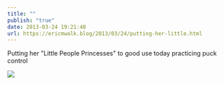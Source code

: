 ```yaml
---
title: ""
publish: "true"
date: 2013-03-24 19:21:48
url: https://ericmwalk.blog/2013/03/24/putting-her-little.html
---
```


Putting her "Little People Princesses" to good use today practicing puck control

![](https://ericmwalk.blog/uploads/2022/0c9d898e38.jpg)
